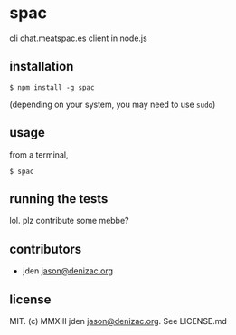 # spac
cli chat.meatspac.es client in node.js

## installation

    $ npm install -g spac

(depending on your system, you may need to use `sudo`)

## usage

from a terminal,

    $ spac

## running the tests

lol. plz contribute some mebbe?


## contributors

- jden <jason@denizac.org>


## license

MIT. (c) MMXIII jden <jason@denizac.org>. See LICENSE.md

